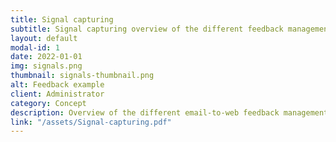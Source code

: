 ```yaml
---
title: Signal capturing
subtitle: Signal capturing overview of the different feedback management features
layout: default
modal-id: 1
date: 2022-01-01
img: signals.png
thumbnail: signals-thumbnail.png
alt: Feedback example
client: Administrator
category: Concept
description: Overview of the different email-to-web feedback management features for admins choose which one fits best their business needs.
link: "/assets/Signal-capturing.pdf"
---
```


